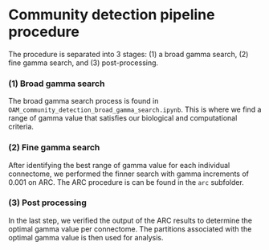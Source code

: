 # Community detection pipeline procedure
The procedure is separated into 3 stages: (1) a broad gamma search, (2) fine gamma search, and (3) post-processing. 

### (1) Broad gamma search 
The broad gamma search process is found in `OAM_community_detection_broad_gamma_search.ipynb`. This is where we find 
a range of gamma value that satisfies our biological and computational criteria. 

### (2) Fine gamma search 
After identifying the best range of gamma value for each individual connectome, we performed the finner search with 
gamma increments of $0.001$ on ARC. The ARC procedure is can be found in the `arc` subfolder. 

### (3) Post processing
In the last step, we verified the output of the ARC results to determine the optimal gamma value per connectome. 
The partitions associated with the optimal gamma value is then used for analysis. 
